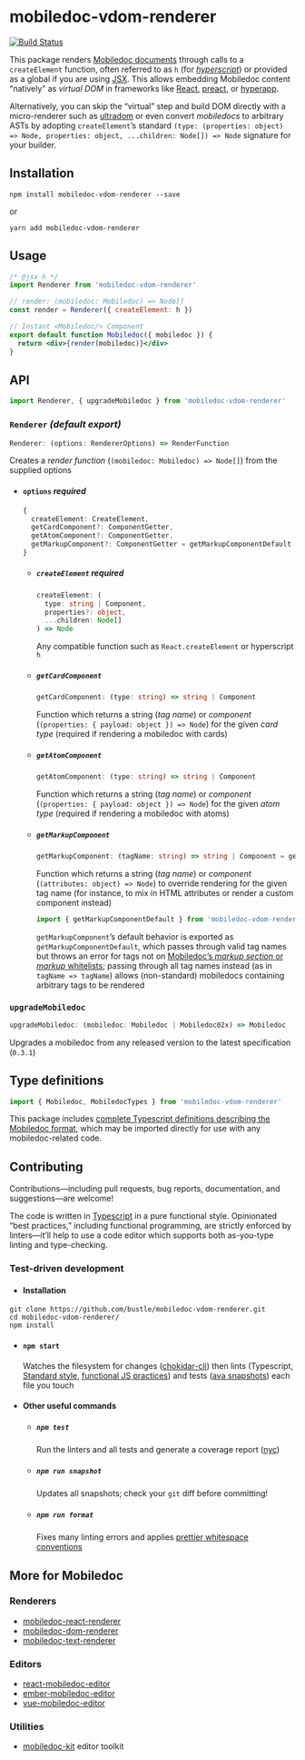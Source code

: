 # mobiledoc-vdom-renderer

[![Build Status](https://travis-ci.org/bustle/mobiledoc-vdom-renderer.svg?branch=master)](https://travis-ci.org/bustle/mobiledoc-vdom-renderer)

This package renders [Mobiledoc documents](https://github.com/bustle/mobiledoc-kit/blob/master/MOBILEDOC.md) through calls to a `createElement` function, often referred to as `h` (for _[hyperscript](https://github.com/hyperhype/hyperscript)_) or provided as a global if you are using [JSX](https://facebook.github.io/jsx/). This allows embedding Mobiledoc content “natively” as _virtual DOM_ in frameworks like [React](https://reactjs.org/), [preact](https://preactjs.com/), or [hyperapp](https://github.com/hyperapp/hyperapp).

Alternatively, you can skip the “virtual” step and build DOM directly with a micro-renderer such as [ultradom](https://github.com/JorgeBucaran/ultradom) or even convert _mobiledocs_ to arbitrary ASTs by adopting `createElement`’s standard `(type: (properties: object) => Node, properties: object, ...children: Node[]) => Node` signature for your builder.

## Installation

```shell
npm install mobiledoc-vdom-renderer --save
```

or

```shell
yarn add mobiledoc-vdom-renderer
```

## Usage

```jsx
/* @jsx h */
import Renderer from 'mobiledoc-vdom-renderer'

// render: (mobiledoc: Mobiledoc) => Node[]
const render = Renderer({ createElement: h })

// Instant <Mobiledoc/> Component
export default function Mobiledoc({ mobiledoc }) {
  return <div>{render(mobiledoc)}</div>
}
```

## API

```javascript
import Renderer, { upgradeMobiledoc } from 'mobiledoc-vdom-renderer'
```

### `Renderer` _(default export)_

```typescript
Renderer: (options: RendererOptions) => RenderFunction
```

Creates a _render function_ (`(mobiledoc: Mobiledoc) => Node[]`) from the supplied options

* #### `options` _required_
  ```typescript
  {
    createElement: CreateElement,
    getCardComponent?: ComponentGetter,
    getAtomComponent?: ComponentGetter,
    getMarkupComponent?: ComponentGetter = getMarkupComponentDefault
  }
  ```
  * ##### `createElement` _required_
    ```typescript
    createElement: (
      type: string | Component,
      properties?: object,
      ...children: Node[]
    ) => Node
    ```
    Any compatible function such as `React.createElement` or hyperscript `h`
  * ##### `getCardComponent`
    ```typescript
    getCardComponent: (type: string) => string | Component
    ```
    Function which returns a string (_tag name_) or _component_ (`(properties: { payload: object }) => Node`) for the given _card type_ (required if rendering a mobiledoc with cards)
  * ##### `getAtomComponent`
    ```typescript
    getAtomComponent: (type: string) => string | Component
    ```
    Function which returns a string (_tag name_) or _component_ (`(properties: { payload: object }) => Node`) for the given _atom type_ (required if rendering a mobiledoc with atoms)
  * ##### `getMarkupComponent`
    ```typescript
    getMarkupComponent: (tagName: string) => string | Component = getMarkupComponentDefault
    ```
    Function which returns a string (_tag name_) or _component_ (`(attributes: object) => Node`) to override rendering for the given tag name (for instance, to mix in HTML attributes or render a custom component instead)
    ```typescript
    import { getMarkupComponentDefault } from 'mobiledoc-vdom-renderer'
    ```
    `getMarkupComponent`’s default behavior is exported as `getMarkupComponentDefault`, which passes through valid tag names but throws an error for tags not on [Mobiledoc’s _markup section_ or _markup_ whitelists](./types/Mobiledoc/0.3/index.ts); passing through all tag names instead (as in `tagName => tagName`) allows (non-standard) mobiledocs containing arbitrary tags to be rendered

### `upgradeMobiledoc`

```typescript
upgradeMobiledoc: (mobiledoc: Mobiledoc | Mobiledoc02x) => Mobiledoc
```

Upgrades a mobiledoc from any released version to the latest specification (`0.3.1`)

## Type definitions

```typescript
import { Mobiledoc, MobiledocTypes } from 'mobiledoc-vdom-renderer'
```

This package includes [complete Typescript definitions describing the Mobiledoc format](./types/Mobiledoc/0.3/index.ts), which may be imported directly for use with any mobiledoc-related code.

## Contributing

Contributions—including pull requests, bug reports, documentation, and suggestions—are welcome!

The code is written in [Typescript](http://www.typescriptlang.org/) in a pure functional style. Opinionated “best practices,” including functional programming, are strictly enforced by linters—it’ll help to use a code editor which supports both as-you-type linting and type-checking.

### Test-driven development

* #### Installation

```shell
git clone https://github.com/bustle/mobiledoc-vdom-renderer.git
cd mobiledoc-vdom-renderer/
npm install
```

* #### `npm start`

  Watches the filesystem for changes ([chokidar-cli](https://github.com/kimmobrunfeldt/chokidar-cli)) then lints (Typescript, [Standard style](https://standardjs.com/), [functional JS practices](https://github.com/jfmengels/eslint-plugin-fp)) and tests ([ava snapshots](https://github.com/avajs/ava#snapshot-testing)) each file you touch

* #### Other useful commands
  * ##### `npm test`
    Run the linters and all tests and generate a coverage report ([nyc](https://github.com/istanbuljs/nyc))
  * ##### `npm run snapshot`
    Updates all snapshots; check your `git` diff before committing!
  * ##### `npm run format`
    Fixes many linting errors and applies [prettier whitespace conventions](https://github.com/prettier/prettier)

## More for Mobiledoc

### Renderers

* [mobiledoc-react-renderer](https://github.com/dailybeast/mobiledoc-react-renderer)
* [mobiledoc-dom-renderer](https://github.com/bustle/mobiledoc-dom-renderer)
* [mobiledoc-text-renderer](https://github.com/bustle/mobiledoc-text-renderer)

### Editors

* [react-mobiledoc-editor](https://github.com/joshfrench/react-mobiledoc-editor)
* [ember-mobiledoc-editor](https://github.com/bustle/ember-mobiledoc-editor)
* [vue-mobiledoc-editor](https://github.com/alidcastano/vue-mobiledoc-editor)

### Utilities

* [mobiledoc-kit](https://github.com/bustle/mobiledoc-kit) editor toolkit

